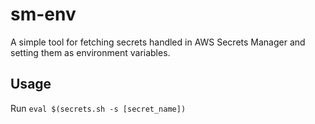 # sm-env
A simple tool for fetching secrets handled in AWS Secrets Manager and setting them as environment variables.

## Usage
Run `eval $(secrets.sh -s [secret_name])`
